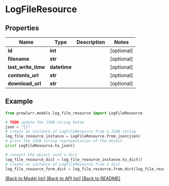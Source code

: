 # LogFileResource


## Properties
Name | Type | Description | Notes
------------ | ------------- | ------------- | -------------
**id** | **int** |  | [optional] 
**filename** | **str** |  | [optional] 
**last_write_time** | **datetime** |  | [optional] 
**contents_url** | **str** |  | [optional] 
**download_url** | **str** |  | [optional] 

## Example

```python
from prowlarr.models.log_file_resource import LogFileResource

# TODO update the JSON string below
json = "{}"
# create an instance of LogFileResource from a JSON string
log_file_resource_instance = LogFileResource.from_json(json)
# print the JSON string representation of the object
print LogFileResource.to_json()

# convert the object into a dict
log_file_resource_dict = log_file_resource_instance.to_dict()
# create an instance of LogFileResource from a dict
log_file_resource_form_dict = log_file_resource.from_dict(log_file_resource_dict)
```
[[Back to Model list]](../README.md#documentation-for-models) [[Back to API list]](../README.md#documentation-for-api-endpoints) [[Back to README]](../README.md)


